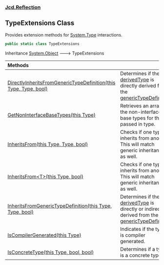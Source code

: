 ### [Jcd.Reflection](Jcd.Reflection.md 'Jcd.Reflection')

## TypeExtensions Class

Provides extension methods for [System.Type](https://docs.microsoft.com/en-us/dotnet/api/System.Type 'System.Type') interactions.

```csharp
public static class TypeExtensions
```

Inheritance [System.Object](https://docs.microsoft.com/en-us/dotnet/api/System.Object 'System.Object') &#129106; TypeExtensions

| Methods | |
| :--- | :--- |
| [DirectlyInheritsFromGenericTypeDefinition(this Type, Type, bool)](TypeExtensions.DirectlyInheritsFromGenericTypeDefinition.qE66oTVx3GVuaGUl6VtNHQ.md 'Jcd.Reflection.TypeExtensions.DirectlyInheritsFromGenericTypeDefinition(this System.Type, System.Type, bool)') | Determines if the [derivedType](TypeExtensions.DirectlyInheritsFromGenericTypeDefinition.qE66oTVx3GVuaGUl6VtNHQ.md#Jcd.Reflection.TypeExtensions.DirectlyInheritsFromGenericTypeDefinition(thisSystem.Type,System.Type,bool).derivedType 'Jcd.Reflection.TypeExtensions.DirectlyInheritsFromGenericTypeDefinition(this System.Type, System.Type, bool).derivedType') is directly derived from the [genericTypeDefinition](TypeExtensions.DirectlyInheritsFromGenericTypeDefinition.qE66oTVx3GVuaGUl6VtNHQ.md#Jcd.Reflection.TypeExtensions.DirectlyInheritsFromGenericTypeDefinition(thisSystem.Type,System.Type,bool).genericTypeDefinition 'Jcd.Reflection.TypeExtensions.DirectlyInheritsFromGenericTypeDefinition(this System.Type, System.Type, bool).genericTypeDefinition') |
| [GetNonInterfaceBaseTypes(this Type)](TypeExtensions.GetNonInterfaceBaseTypes.bUYcIc1TONbS+3R/MdEb3w.md 'Jcd.Reflection.TypeExtensions.GetNonInterfaceBaseTypes(this System.Type)') | Retrieves an array of the non-interface base types for the passed in type. |
| [InheritsFrom(this Type, Type, bool)](TypeExtensions.InheritsFrom.prelIE42SzV2rQdsVlEfJA.md 'Jcd.Reflection.TypeExtensions.InheritsFrom(this System.Type, System.Type, bool)') | Checks if one type inherits from another. This will match generic inheritance as well. |
| [InheritsFrom&lt;T&gt;(this Type, bool)](TypeExtensions.InheritsFrom.GrrQVxFfg2eFPCO42Wu2Sg.md 'Jcd.Reflection.TypeExtensions.InheritsFrom<T>(this System.Type, bool)') | Checks if one type inherits from another. This will match generic inheritance as well. |
| [InheritsFromGenericTypeDefinition(this Type, Type, bool)](TypeExtensions.InheritsFromGenericTypeDefinition.mHC/Sebww6wWdgzeBrkOyA.md 'Jcd.Reflection.TypeExtensions.InheritsFromGenericTypeDefinition(this System.Type, System.Type, bool)') | Determines if the [derivedType](TypeExtensions.InheritsFromGenericTypeDefinition.mHC/Sebww6wWdgzeBrkOyA.md#Jcd.Reflection.TypeExtensions.InheritsFromGenericTypeDefinition(thisSystem.Type,System.Type,bool).derivedType 'Jcd.Reflection.TypeExtensions.InheritsFromGenericTypeDefinition(this System.Type, System.Type, bool).derivedType') is directly or indirectly derived from the [genericTypeDefinition](TypeExtensions.InheritsFromGenericTypeDefinition.mHC/Sebww6wWdgzeBrkOyA.md#Jcd.Reflection.TypeExtensions.InheritsFromGenericTypeDefinition(thisSystem.Type,System.Type,bool).genericTypeDefinition 'Jcd.Reflection.TypeExtensions.InheritsFromGenericTypeDefinition(this System.Type, System.Type, bool).genericTypeDefinition') |
| [IsCompilerGenerated(this Type)](TypeExtensions.IsCompilerGenerated.HWQbjqnr9k6+Xy16mYGcIg.md 'Jcd.Reflection.TypeExtensions.IsCompilerGenerated(this System.Type)') | Indicates if the type is compiler generated. |
| [IsConcreteType(this Type, bool, bool)](TypeExtensions.IsConcreteType.1h2NXdJ28cgUto9XcgSuDA.md 'Jcd.Reflection.TypeExtensions.IsConcreteType(this System.Type, bool, bool)') | Determines if a type is a concrete type. |
